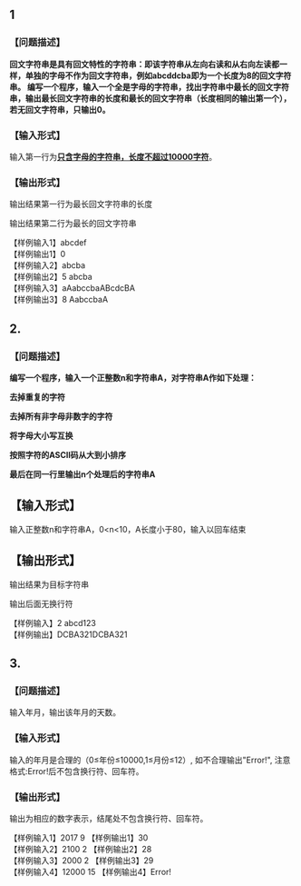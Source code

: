 ## 1
### 【问题描述】

**回文字符串是具有回文特性的字符串：即该字符串从左向右读和从右向左读都一样，单独的字母不作为回文字符串，例如abcddcba即为一个长度为8的回文字符串。 编写一个程序，输入一个全是字母的字符串，找出字符串中最长的回文字符串，输出最长回文字符串的长度和最长的回文字符串（长度相同的输出第一个），若无回文字符串，只输出0。**

### 【输入形式】

输入第一行为<u>**只含字母的字符串，长度不超过10000字符**</u>。

### 【输出形式】

输出结果第一行为最长回文字符串的长度

输出结果第二行为最长的回文字符串

【样例输入1】abcdef  
【样例输出1】0  
【样例输入2】abcba  
【样例输出2】5 abcba  
【样例输入3】aAabccbaABcdcBA  
【样例输出3】8 AabccbaA

## 2.	
### 【问题描述】

**编写一个程序，输入一个正整数n和字符串A，对字符串A作如下处理：**

**去掉重复的字符**

**去掉所有非字母非数字的字符**

**将字母大小写互换**

**按照字符的ASCII码从大到小排序**

**最后在同一行里输出n个处理后的字符串A**

## 【输入形式】

输入正整数n和字符串A，0<n<10，A长度小于80，输入以回车结束

## 【输出形式】

输出结果为目标字符串

输出后面无换行符

【样例输入】2 abcd123  
【样例输出】DCBA321DCBA321

## 3.	
### 【问题描述】

输入年月，输出该年月的天数。

### 【输入形式】

输入的年月是合理的（0≤年份≤10000,1≤月份≤12）, 如不合理输出"Error!", 注意格式:Error!后不包含换行符、回车符。

### 【输出形式】

输出为相应的数字表示，结尾处不包含换行符、回车符。

【样例输入1】2017 9
【样例输出1】30  
【样例输入2】2100 2
【样例输出2】28  
【样例输入3】2000 2
【样例输出3】29  
【样例输入4】12000 15
【样例输出4】Error!